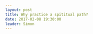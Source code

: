 ```yaml
---
layout: post
title: Why practice a spititual path?
date: 2017-02-08 19:30:00
leader: Simon 
---
```

